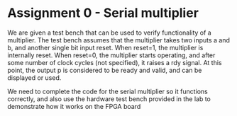 # Assignment 0 - Serial multiplier

We are given a test bench that can be used to verify functionality of a multiplier. The test bench assumes that the multiplier takes two inputs a and b, and another single bit input reset. When reset=1, the multiplier is internally reset. When reset=0, the multiplier starts operating, and after some number of clock cycles (not specified), it raises a rdy signal. At this point, the output p is considered to be ready and valid, and can be displayed or used.

We need to complete the code for the serial multiplier so it functions correctly, and also use the hardware test bench provided in the lab to demonstrate how it works on the FPGA board
